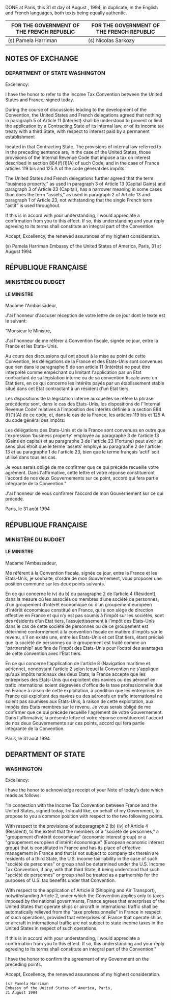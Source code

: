 DONE at Paris, this 31 st day of August , 1994, in duplicate, in the English and French
languages, both texts being equally authentic.

| FOR THE GOVERNMENT OF THE FRENCH REPUBLIC | FOR THE GOVERNMENT OF THE FRENCH REPUBLIC |
| --- | --- |
| (s) Pamela Harriman | (s) Nicolas Sarkozy |

## NOTES OF EXCHANGE
### DEPARTMENT OF STATE WASHINGTON

Excellency:

I have the honor to refer to the Income Tax Convention between the United States and
France, signed today.

During the course of discussions leading to the development of the Convention, the United
States and French delegations agreed that nothing in paragraph 5 of Article 11 (Interest) shall be
understood to prevent or limit the application by a Contracting State of its internal law, or of its
income tax treaty with a third State, with respect to interest paid by a permanent establishment


located in that Contracting State. The provisions of internal law referred to in the preceding
sentence are, in the case of the United States, those provisions of the Internal Revenue Code that
impose a tax on interest described in section 884(f)(1)(A) of such Code, and in the case of France
articles 119 bis and 125 A of the code général des impôts.

The United States and French delegations further agreed that the term "business property," as
used in paragraph 3 of Article 13 (Capital Gains) and paragraph 3 of Article 23 (Capital), has a
narrower meaning in some cases than does the term "assets," as used in paragraph 2 of Article 13
and paragraph 1 of Article 23, not withstanding that the single French term “actif” is used
throughout.

If this is in accord with your understanding, I would appreciate a confirmation from you to
this effect. If so, this understanding and your reply agreeing to its terms shall constitute an
integral part of the Convention.

Accept, Excellency, the renewed assurances of my highest consideration.

(s) Pamela Harriman
Embassy of the United States of America,
Paris, 31 st August 1994

## RÉPUBLIQUE FRANÇAISE
### MINISTÈRE DU BUDGET
#### LE MINISTRE

Madame l'Ambassadeur,

J'ai l'honneur d'accuser réception de votre lettre de ce jour dont le texte est le suivant:

“Monsieur le Ministre,

J'ai l'honneur de me référer à Convention fiscale, signée ce jour, entre la France et les Etats-
Unis.

Au cours des discussions qui ont abouti à la mise au point de cette Convention, les
délégations de la France et des Etats-Unis sont convenues que rien dans le paragraphe 5 de son
article 11 (Intérêts) ne peut être interprété comme empêchant ou limitant l'application par un Etat
contractant de sa législation interne ou de sa convention fiscale avec un Etat tiers, en ce qui
concerne les intérêts payés par un établissement stable situé dans cet Etat contractant à un
résident d'un Etat tiers.

Les dispositions de la législation interne auxquelles se réfère la phrase précédente sont, dans
le cas des Etats-Unis, les dispositions de l'‘Internal Revenue Code’ relatives à l'imposition des
intérêts définie à la section 884 (f)(1)(A) de ce code, et, dans le cas de la France, les articles 119
bis et 125 A du code général des impôts.


Les délégations des Etats-Unis et de la France sont convenues en outre que l'expression
‘business property’ employée au paragraphe 3 de l'article 13 (Gains en capital) et au paragraphe
3 de l'article 23 (Fortune) peut avoir un sens plus étroit que le terme ‘assets’ employé au
paragraphe 2 de l'article 13 et au paragraphe 1 de l'article 23, bien que le terme français ‘actif’
soit utilisé dans tous les cas.

Je vous serais obligé de me confirmer que ce qui précède recueille votre agrément. Dans
l'affirmative, cette lettre et votre réponse constitueront l'accord de nos deux Gouvernements sur
ce point, accord qui fera partie intégrante de la Convention."

J'ai l'honneur de vous confirmer l'accord de mon Gouvernement sur ce qui précède.

Paris, le 31 août 1994

## RÉPUBLIQUE FRANÇAISE
### MINISTÈRE DU BUDGET
#### LE MINISTRE

Madame l'Ambassadeur,

Me référent à la Convention fiscale, signée ce jour, entre la France et les Etats-Unis, je
souhaite, d'ordre de mon Gouvernement, vous proposer une position commune sur les deux
points suivants.

En ce qui concerne le iv) du b) du paragraphe 2 de l’article 4 (Résident), dans la mesure où
les associés ou membres d’une société de personnes, d’un groupement d’intérêt économique ou
d’un groupement européen d’intérêt économique constitué en France, qui a son siège de direction
effective en France et qui n’y est pas soumis à l’impôt sur les sociétés, sont des résidents d’un
Etat tiers, l’assujettissement à l’impôt des Etats-Unis dans le cas de cette société de personnes ou
de ce groupement est déterminé conformément à la convention fiscale en matière d’impôts sur le
revenu, s’il en existe une, entre les Etats-Unis et cet Etat tiers, étant précisé que la société de
personnes ou le groupement est traité comme un “partnership” aux fins de l’impôt des Etats-Unis
pour l’octroi des avantages de cette convention avec l’Etat tiers.

En ce qui concerne l'application de l'article 8 (Navigation maritime et aérienne), nonobstant
l'article 2 selon lequel la Convention ne s'applique qu'aux impôts nationaux des deux Etats, la
France accepte que les entreprises des Etats-Unis qui exploitent des navires ou des aéronef en
trafic international soient dégrevées d'office de la taxe professionnelle due en France à raison de
cette exploitation, à condition que les entreprises de France qui exploitent des navires ou des
aéronefs en trafic international ne soient pas soumises aux Etats-Unis, à raison de cette
exploitation, aux impôts des Etats membres sur le revenu.
Je vous serais obligé de me confirmer que ce qui précède recueille l'agrément de votre
Gouvernement. Dans l'affirmative, la présente lettre et votre réponse constitueront l'accord de nos
deux Gouvernements sur ces points, accord qui fera partie intégrante de la Convention.

Paris, le 31 août 1994

## DEPARTMENT OF STATE
### WASHINGTON

Excellency:

I have the honor to acknowledge receipt of your Note of today’s date which reads as follows:

"In connection with the Income Tax Convention between France and the United States,
signed today, I should like, on behalf of my Government, to propose to you a common position
with respect to the two following points.

With respect to the provisions of subparagraph 2 (b) (iv) of Article 4 (Resident), to the extent
that the members of a "société de personnes," a "groupement d'intérêt économique" (economic
interest group) or a "groupement européen d'intérêt économique" (European economic interest
group) that is constituted in France and has its place of effective management in France and that
is not subject to company tax therein are residents of a third State, the U.S. income tax liability in
the case of such "société de personnes" or group shall be determined under the U.S. Income Tax
Convention, if any, with that third State, it being understood that such "société de personnes" or
group shall be treated as a partnership for the purposes of U.S. tax benefits under that
Convention.

With respect to the application of Article 8 (Shipping and Air Transport), notwithstanding
Article 2, under which the Convention applies only to taxes imposed by the national
governments, France agrees that enterprises of the United States that operate ships or aircraft in
international traffic shall be automatically relieved from the "taxe professionnelle" in France in
respect of such operations, provided that enterprises of. France that operate ships or aircraft in
international traffic are not subject to state income taxes in the United States in respect of such
operations.

If this is in accord with your understanding, I would appreciate a confirmation from you to
this effect. If so, this understanding and your reply agreeing to its terms shall constitute an
integral part of the Convention."

I have the honor to confirm the agreement of my Government on the preceding points.

Accept, Excellency, the renewed assurances of my highest consideration.

```
(s) Pamela Harriman
Embassy of the United States of America, Paris,
31 August 1994
```

